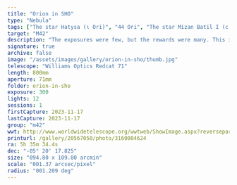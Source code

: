```yaml
---
title: "Orion in SHO"
type: "Nebula"
tags: ["The star Hatysa (ι Ori)", "44 Ori", "The star Mizan Batil I (c Ori)", "42 Ori", "The star Trapezium (θ1 Ori A)", "41 Ori A", "The star Mizan Batil II (θ2 Ori)", "43 Ori", "The star θ1 Ori C", "41 Ori C", "The star θ1 Ori D", "41 Ori D", "The star 45 Ori", "NGC1973", "NGC1975", "NGC1976", "Great Orion Nebula", "Orion Nebula", "M42", "NGC1977", "the Running Man Nebula", "NGC1980", "Lower Sword", "NGC1982", "Mairans Nebula", "M43"]
target: "M42"
description: "The exposures were few, but the rewards were many. This is M42: the Great Orion nebula, shot in SHO (sulfur, hydrogen, oxygen). Four 5-minute exposures per filter is exactly one-hour total integration time."
signature: true
archive: false
image: "/assets/images/gallery/orion-in-sho/thumb.jpg"
telescope: "Williams Optics Redcat 71"
length: 800mm
aperture: 71mm
folder: orion-in-sho
exposure: 300
lights: 12
sessions: 1
firstCapture: 2023-11-17
lastCapture: 2023-11-17
group: "m42"
wwt: http://www.worldwidetelescope.org/wwtweb/ShowImage.aspx?reverseparity=False&scale=1.372818&name=orion-in-sho.jpg&imageurl=https://deepskyworkflows.com/assets/images/gallery/orion-in-sho/orion-in-sho.jpg&credits=Jeremy+Likness+at+DeepSkyWorkflows.com&creditsUrl=https://deepskyworkflows.com/about&ra=84.159077&dec=-4.860687&x=1293.4&y=3598.9&rotation=175.94&thumb=https://deepskyworkflows.com/assets/images/gallery/orion-in-sho/thumb.jpg
printurl: /gallery/20567050/photo/3160004624
ra: 5h 35m 34.4s
dec: "-05° 20' 17.825"
size: "094.80 x 109.80 arcmin"
scale: "001.37 arcsec/pixel"
radius: "001.209 deg"
---
```

